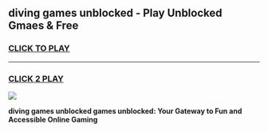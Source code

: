 
## diving games unblocked - Play Unblocked Gmaes & Free
<h3>
<a href="https://premium.freeplayer.one?title=diving_games_unblocked&ref=19F">CLICK TO PLAY</a></h3>
<hr>

<h3>
<a href="https://premium.freeplayer.one?title=diving_games_unblocked&ref=19F">CLICK 2 PLAY</a>
  
</h3>

<a href="https://premium.freeplayer.one?title=diving_games_unblocked&ref=19F/"><img src="https://clearcache.store/games.png"></a>


**diving games unblocked games unblocked: Your Gateway to Fun and Accessible Online Gaming**
